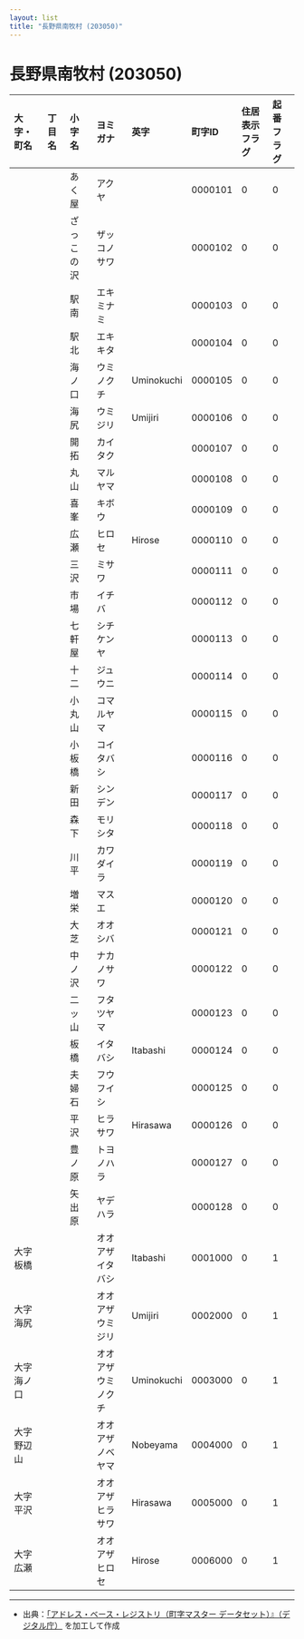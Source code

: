 ```yaml
---
layout: list
title: "長野県南牧村 (203050)"
---
```


# 長野県南牧村 (203050)

| 大字・町名 | 丁目名 | 小字名 | ヨミガナ | 英字 | 町字ID | 住居表示フラグ | 起番フラグ |
|:---|:---|:---|:---|:---|:---|:---|:---|
|  |  | あく屋 |   アクヤ |  | 0000101 | 0 | 0 |
|  |  | ざっこの沢 |   ザッコノサワ |  | 0000102 | 0 | 0 |
|  |  | 駅南 |   エキミナミ |  | 0000103 | 0 | 0 |
|  |  | 駅北 |   エキキタ |  | 0000104 | 0 | 0 |
|  |  | 海ノ口 |   ウミノクチ | Uminokuchi | 0000105 | 0 | 0 |
|  |  | 海尻 |   ウミジリ | Umijiri | 0000106 | 0 | 0 |
|  |  | 開拓 |   カイタク |  | 0000107 | 0 | 0 |
|  |  | 丸山 |   マルヤマ |  | 0000108 | 0 | 0 |
|  |  | 喜峯 |   キボウ |  | 0000109 | 0 | 0 |
|  |  | 広瀬 |   ヒロセ | Hirose | 0000110 | 0 | 0 |
|  |  | 三沢 |   ミサワ |  | 0000111 | 0 | 0 |
|  |  | 市場 |   イチバ |  | 0000112 | 0 | 0 |
|  |  | 七軒屋 |   シチケンヤ |  | 0000113 | 0 | 0 |
|  |  | 十二 |   ジュウニ |  | 0000114 | 0 | 0 |
|  |  | 小丸山 |   コマルヤマ |  | 0000115 | 0 | 0 |
|  |  | 小板橋 |   コイタバシ |  | 0000116 | 0 | 0 |
|  |  | 新田 |   シンデン |  | 0000117 | 0 | 0 |
|  |  | 森下 |   モリシタ |  | 0000118 | 0 | 0 |
|  |  | 川平 |   カワダイラ |  | 0000119 | 0 | 0 |
|  |  | 増栄 |   マスエ |  | 0000120 | 0 | 0 |
|  |  | 大芝 |   オオシバ |  | 0000121 | 0 | 0 |
|  |  | 中ノ沢 |   ナカノサワ |  | 0000122 | 0 | 0 |
|  |  | 二ッ山 |   フタツヤマ |  | 0000123 | 0 | 0 |
|  |  | 板橋 |   イタバシ | Itabashi | 0000124 | 0 | 0 |
|  |  | 夫婦石 |   フウフイシ |  | 0000125 | 0 | 0 |
|  |  | 平沢 |   ヒラサワ | Hirasawa | 0000126 | 0 | 0 |
|  |  | 豊ノ原 |   トヨノハラ |  | 0000127 | 0 | 0 |
|  |  | 矢出原 |   ヤデハラ |  | 0000128 | 0 | 0 |
| 大字板橋 |  |  | オオアザイタバシ   | Itabashi | 0001000 | 0 | 1 |
| 大字海尻 |  |  | オオアザウミジリ   | Umijiri | 0002000 | 0 | 1 |
| 大字海ノ口 |  |  | オオアザウミノクチ   | Uminokuchi | 0003000 | 0 | 1 |
| 大字野辺山 |  |  | オオアザノベヤマ   | Nobeyama | 0004000 | 0 | 1 |
| 大字平沢 |  |  | オオアザヒラサワ   | Hirasawa | 0005000 | 0 | 1 |
| 大字広瀬 |  |  | オオアザヒロセ   | Hirose | 0006000 | 0 | 1 |

---

- 出典：[「アドレス・ベース・レジストリ（町字マスター データセット）』（デジタル庁）](https://www.digital.go.jp/policies/base_registry_address/) を加工して作成